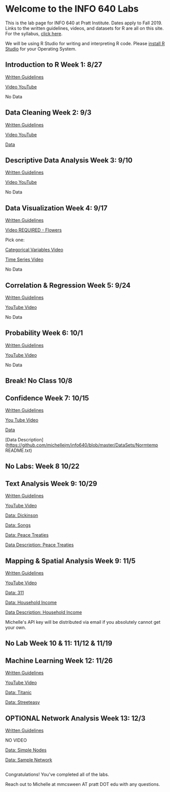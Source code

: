 # Welcome to the INFO 640 Labs

This is the lab page for INFO 640 at Pratt Institute. Dates apply to Fall 2019. 
Links to the written guidelines, videos, and datasets for R are all on this site. For the syllabus, [click here](https://github.com/michellejm/info640/blob/master/INFO640_Syllabus_Fall19.pdf). 

We will be using R Studio for writing and interpreting R code. Please [install R Studio](https://github.com/michellejm/info640/blob/master/DownloadR.md) for your Operating System. 


## Introduction to R Week 1: 8/27

[Written Guidelines](https://github.com/michellejm/info640/blob/master/Labs/IntroductionR_INFO640.pdf)


[Video YouTube](https://www.youtube.com/watch?v=qxuElqKiXlE&list=PLbaPbW93g99rMT60_z7vKP_Vs-BnCBJJL&index=3)

No Data

## Data Cleaning Week 2: 9/3

[Written Guidelines](https://github.com/michellejm/info640/blob/master/Labs/DataCleaningR_INFO640.pdf)

[Video YouTube](https://www.youtube.com/watch?v=TGqQZdzz6i8&list=PLbaPbW93g99rMT60_z7vKP_Vs-BnCBJJL&index=8)

[Data](https://github.com/michellejm/info640/blob/master/DataSets/mealplan.csv)

## Descriptive Data Analysis Week 3: 9/10

[Written Guidelines](https://github.com/michellejm/info640/blob/master/Labs/DescriptiveDataAnalysisR_INFO640.pdf)

[Video YouTube](https://www.youtube.com/watch?v=Hu_8R62OlEs&list=PLbaPbW93g99rMT60_z7vKP_Vs-BnCBJJL&index=1)

No Data

## Data Visualization Week 4: 9/17

[Written Guidelines](https://github.com/michellejm/info640/blob/master/Labs/DataVisualizationR_INFO640.pdf)

[Video REQUIRED - Flowers](https://youtu.be/vL8mKs9J1Mc)

Pick one:

[Categorical Variables Video](https://youtu.be/wE3Y_vfIIvU)

[Time Series Video](https://youtu.be/8z0upSZYpZI)

No Data

## Correlation & Regression Week 5: 9/24

[Written Guidelines](https://github.com/michellejm/info640/blob/master/Labs/RegressionR_INFO640.pdf)

[YouTube Video](https://www.youtube.com/watch?v=Bf5RM_CvJic&list=PLbaPbW93g99rMT60_z7vKP_Vs-BnCBJJL&index=5)

No Data

## Probability Week 6: 10/1

[Written Guidelines](https://github.com/michellejm/info640/blob/master/Labs/ProbabilityR_INFO640.pdf)

[YouTube Video](https://www.youtube.com/watch?v=N7rKPQop1aM&list=PLbaPbW93g99rMT60_z7vKP_Vs-BnCBJJL&index=2)

No Data

## Break! No Class 10/8


## Confidence Week 7: 10/15

[Written Guidelines](https://github.com/michellejm/info640/blob/master/Labs/ConfidenceR_INFO640.pdf)

[You Tube Video](https://youtu.be/KPv-_bchy1Y)

[Data](https://github.com/michellejm/info640/blob/master/DataSets/Normtemp.csv)

[Data Description](https://github.com/michellejm/info640/blob/master/DataSets/Normtemp README.txt)

## No Labs: Week 8 10/22 

## Text Analysis Week 9: 10/29

[Written Guidelines](https://github.com/michellejm/info640/blob/master/Labs/TextAnalysisR_INFO640.pdf)


[YouTube Video](https://www.youtube.com/watch?v=Dw7i8XTKe0g&list=PLbaPbW93g99rMT60_z7vKP_Vs-BnCBJJL&index=7)

[Data: Dickinson](https://github.com/michellejm/info640/blob/master/DataSets/Because-death_Dickinson.txt)

[Data: Songs](https://github.com/michellejm/info640/blob/master/DataSets/songdata.csv)

[Data: Peace Treaties](https://github.com/michellejm/info640/blob/master/DataSets/pax_20_02_2018_1_CSV.csv)

[Data Description: Peace Treaties](https://github.com/michellejm/info640/blob/master/DataSets/PA_X_codebook_Version1_Feb_20_20.pdf)


## Mapping & Spatial Analysis Week 9: 11/5

[Written Guidelines](https://github.com/michellejm/info640/blob/master/Labs/MappingR_INFO640.pdf)

[YouTube Video](https://www.youtube.com/watch?v=QRVvb4fWnRg&list=PLbaPbW93g99rMT60_z7vKP_Vs-BnCBJJL&index=6)

[Data: 311](https://github.com/michellejm/info640/blob/master/DataSets/311_Service_Requests_from_2010_to_present.csv)

[Data: Household Income](https://github.com/michellejm/info640/blob/master/DataSets/medianhouseholdincomecensustract.csv)

[Data Description: Household Income](https://github.com/michellejm/info640/blob/master/DataSets/metadatamedianhouseholdincomecensustract.txt)

Michelle's API key will be distributed via email if you absolutely cannot get your own.


## No Lab Week 10 & 11: 11/12 & 11/19



## Machine Learning Week 12: 11/26

[Written Guidelines](https://github.com/michellejm/info640/blob/master/Labs/MachineLearningR_INFO640.pdf)


[YouTube Video](https://www.youtube.com/watch?v=mpykKFdLnMU&list=PLbaPbW93g99rMT60_z7vKP_Vs-BnCBJJL&index=4)

[Data: Titanic](https://github.com/michellejm/info640/blob/master/DataSets/titanic/)

[Data: Streeteasy](https://github.com/michellejm/info640/blob/master/DataSets/streeteasy.csv)


## OPTIONAL Network Analysis Week 13: 12/3

[Written Guidelines](https://github.com/michellejm/info640/blob/master/Labs/NetworkAnalysisR_INFO640.pdf)

NO VIDEO

[Data: Simple Nodes](https://github.com/michellejm/info640/blob/master/DataSets/nodes.csv)


[Data: Sample Network](https://github.com/michellejm/info640/blob/master/DataSets/Sample_network.csv)



## 
Congratulations! You've completed all of the labs. 

Reach out to Michelle at mmcsween AT pratt DOT edu with any questions. 


